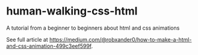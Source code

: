 # human-walking-css-html
A tutorial from a beginner to beginners about html and css animations

See full article at https://medium.com/@robxander0/how-to-make-a-html-and-css-animation-499c3eef599f.
